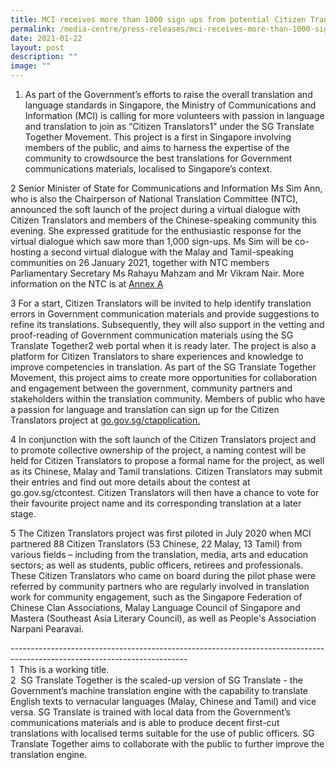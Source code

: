 ```yaml
---
title: MCI receives more than 1000 sign ups from potential Citizen Translators
permalink: /media-centre/press-releases/mci-receives-more-than-1000-sign-ups-from-potential-citizen-translators/
date: 2021-01-22
layout: post
description: ""
image: ""
---
```

1. As part of the Government’s efforts to raise the overall translation and language standards in Singapore, the Ministry of Communications and Information (MCI) is calling for more volunteers with passion in language and translation to join as “Citizen Translators1” under the SG Translate Together Movement. This project is a first in Singapore involving members of the public, and aims to harness the expertise of the community to crowdsource the best translations for Government communications materials, localised to Singapore’s context.   

2 Senior Minister of State for Communications and Information Ms Sim Ann, who is also the Chairperson of National Translation Committee (NTC), announced the soft launch of the project during a virtual dialogue with Citizen Translators and members of the Chinese-speaking community this evening. She expressed gratitude for the enthusiastic response for the virtual dialogue which saw more than 1,000 sign-ups. Ms Sim will be co-hosting a second virtual dialogue with the Malay and Tamil-speaking communities on 26 January 2021, together with NTC members Parliamentary Secretary Ms Rahayu Mahzam and Mr Vikram Nair. More information on the NTC is at [Annex A]()
  
3 For a start, Citizen Translators will be invited to help identify translation errors in Government communication materials and provide suggestions to refine its translations. Subsequently, they will also support in the vetting and proof-reading of Government communication materials using the SG Translate Together2 web portal when it is ready later. The project is also a platform for Citizen Translators to share experiences and knowledge to improve competencies in translation. As part of the SG Translate Together Movement, this project aims to create more opportunities for collaboration and engagement between the government, community partners and stakeholders within the translation community. Members of public who have a passion for language and translation can sign up for the Citizen Translators project at [go.gov.sg/ctapplication.](https://www.go.gov.sg/ctapplication)  
  
4 In conjunction with the soft launch of the Citizen Translators project and to promote collective ownership of the project, a naming contest will be held for Citizen Translators to propose a formal name for the project, as well as its Chinese, Malay and Tamil translations. Citizen Translators may submit their entries and find out more details about the contest at go.gov.sg/ctcontest. Citizen Translators will then have a chance to vote for their favourite project name and its corresponding translation at a later stage.  
  
5 The Citizen Translators project was first piloted in July 2020 when MCI partnered 88 Citizen Translators (53 Chinese, 22 Malay, 13 Tamil) from various fields – including from the translation, media, arts and education sectors; as well as students, public officers, retirees and professionals. These Citizen Translators who came on board during the pilot phase were referred by community partners who are regularly involved in translation work for community engagement, such as the Singapore Federation of Chinese Clan Associations, Malay Language Council of Singapore and Mastera (Southeast Asia Literary Council), as well as People's Association Narpani Pearavai.   

\--------------------------------------------------------------------------------------------------------------------------  
1  This is a working title.  
2  SG Translate Together is the scaled-up version of SG Translate - the Government’s machine translation engine with the capability to translate English texts to vernacular languages (Malay, Chinese and Tamil) and vice versa. SG Translate is trained with local data from the Government’s communications materials and is able to produce decent first-cut translations with localised terms suitable for the use of public officers. SG Translate Together aims to collaborate with the public to further improve the translation engine.